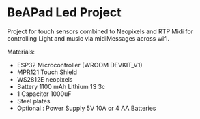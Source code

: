 # BeAPad Led Project


Project for touch sensors combined to Neopixels and RTP Midi for controlling Light and music via midiMessages across wifi.


Materials:
- ESP32 Microcontroller (WROOM DEVKIT_V1)
- MPR121 Touch Shield
- WS2812E neopixels
- Battery 1100 mAh Lithium 1S 3c
- 1 Capacitor 1000uF
- Steel plates
- Optional : Power Supply 5V 10A or 4 AA Batteries
